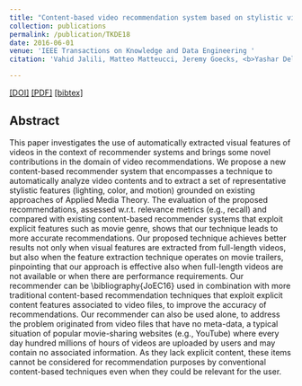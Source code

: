 ```yaml
---
title: "Content-based video recommendation system based on stylistic visual features"
collection: publications
permalink: /publication/TKDE18
date: 2016-06-01
venue: 'IEEE Transactions on Knowledge and Data Engineering '
citation: 'Vahid Jalili, Matteo Matteucci, Jeremy Goecks, <b>Yashar Deldjoo</b>, Stefano Ceri <i>IEEE Transactions on Knowledge and Data Engineering 2018</i>.'

---
```


[[DOI]](https://ieeexplore.ieee.org/document/8468044/)  [[PDF]](http://yasdel.github.io/files/Di4TKDE.pdf)  [[bibtex]](https://github.com/yasdel/yasdel.github.io/tree/master/_publications/JoDS16.bib)


## Abstract

This paper investigates the use of automatically extracted visual features of videos in the context of recommender systems and brings some novel contributions in the domain of video recommendations. We propose a new content-based recommender system that encompasses a technique to automatically analyze video contents and to extract a set of representative stylistic features (lighting, color, and motion) grounded on existing approaches of Applied Media Theory. The evaluation of the proposed recommendations, assessed w.r.t. relevance metrics (e.g., recall) and compared with existing content-based recommender systems that exploit explicit features such as movie genre, shows that our technique leads to more accurate recommendations. Our proposed technique achieves better results not only when visual features are extracted from full-length videos, but also when the feature extraction technique operates on movie trailers, pinpointing that our approach is effective also when full-length videos are not available or when there are performance requirements. Our recommender can be \bibliography{JoEC16}
used in combination with more traditional content-based recommendation techniques that exploit explicit content features associated to video files, to improve the accuracy of recommendations. Our recommender can also be used alone, to address the problem originated from video files that have no meta-data, a typical situation of popular movie-sharing websites (e.g., YouTube) where every day hundred millions of hours of videos are uploaded by users and may contain no associated information. As they lack explicit content, these items cannot be considered for recommendation purposes by conventional content-based techniques even when they could be relevant for the user.
